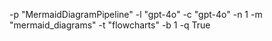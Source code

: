 -p "MermaidDiagramPipeline" -l "gpt-4o" -c "gpt-4o" -n 1 -m "mermaid_diagrams" -t "flowcharts" -b 1 -q True
